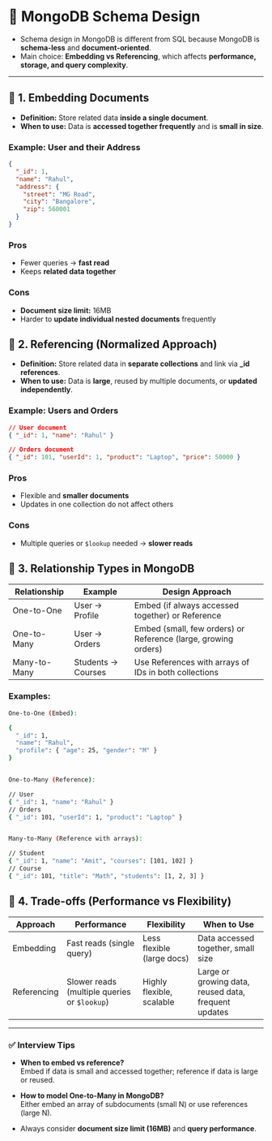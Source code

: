 # 📌 MongoDB Schema Design

- Schema design in MongoDB is different from SQL because MongoDB is **schema-less** and **document-oriented**.  
- Main choice: **Embedding vs Referencing**, which affects **performance, storage, and query complexity**.  

---

## 🔹 1. Embedding Documents

- **Definition:** Store related data **inside a single document**.  
- **When to use:** Data is **accessed together frequently** and is **small in size**.  

### Example: User and their Address
```json
{
  "_id": 1,
  "name": "Rahul",
  "address": {
    "street": "MG Road",
    "city": "Bangalore",
    "zip": 560001
  }
}
```
### Pros
- Fewer queries → **fast read**  
- Keeps **related data together**  

### Cons
- **Document size limit:** 16MB  
- Harder to **update individual nested documents** frequently  

## 🔹 2. Referencing (Normalized Approach)

- **Definition:** Store related data in **separate collections** and link via **_id references**.  
- **When to use:** Data is **large**, reused by multiple documents, or **updated independently**.  

### Example: Users and Orders

```json
// User document
{ "_id": 1, "name": "Rahul" }

// Orders document
{ "_id": 101, "userId": 1, "product": "Laptop", "price": 50000 }
```
### Pros
- Flexible and **smaller documents**  
- Updates in one collection do not affect others  

### Cons
- Multiple queries or `$lookup` needed → **slower reads**  

## 🔹 3. Relationship Types in MongoDB

| **Relationship** | **Example**         | **Design Approach**                                     |
|------------------|-------------------|--------------------------------------------------------|
| One-to-One       | User → Profile     | Embed (if always accessed together) or Reference     |
| One-to-Many      | User → Orders      | Embed (small, few orders) or Reference (large, growing orders) |
| Many-to-Many     | Students → Courses | Use References with arrays of IDs in both collections |


### Examples:
```bash
One-to-One (Embed):

{
  "_id": 1,
  "name": "Rahul",
  "profile": { "age": 25, "gender": "M" }
}


One-to-Many (Reference):

// User
{ "_id": 1, "name": "Rahul" }
// Orders
{ "_id": 101, "userId": 1, "product": "Laptop" }


Many-to-Many (Reference with arrays):

// Student
{ "_id": 1, "name": "Amit", "courses": [101, 102] }
// Course
{ "_id": 101, "title": "Math", "students": [1, 2, 3] }
```
## 🔹 4. Trade-offs (Performance vs Flexibility)

| **Approach**   | **Performance**                               | **Flexibility**                  | **When to Use**                                       |
|----------------|-----------------------------------------------|---------------------------------|------------------------------------------------------|
| Embedding      | Fast reads (single query)                     | Less flexible (large docs)       | Data accessed together, small size                  |
| Referencing    | Slower reads (multiple queries or `$lookup`) | Highly flexible, scalable        | Large or growing data, reused data, frequent updates |

---

### ✅ Interview Tips
- **When to embed vs reference?**  
  Embed if data is small and accessed together; reference if data is large or reused.  

- **How to model One-to-Many in MongoDB?**  
  Either embed an array of subdocuments (small N) or use references (large N).  

- Always consider **document size limit (16MB)** and **query performance**.
